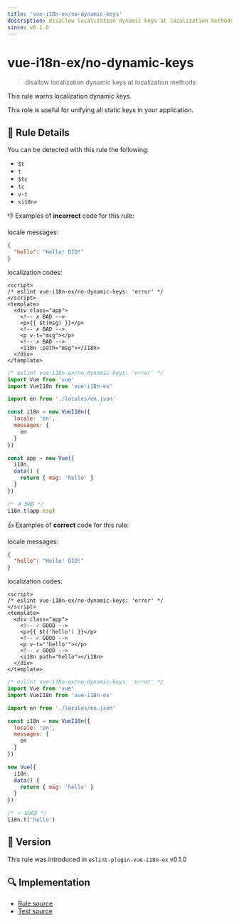 ```yaml
---
title: 'vue-i18n-ex/no-dynamic-keys'
description: disallow localization dynamic keys at localization methods
since: v0.1.0
---
```


# vue-i18n-ex/no-dynamic-keys

> disallow localization dynamic keys at localization methods

This rule warns localization dynamic keys.

This role is useful for unifying all static keys in your application.

## :book: Rule Details

You can be detected with this rule the following:

- `$t`
- `t`
- `$tc`
- `tc`
- `v-t`
- `<i18n>`

:-1: Examples of **incorrect** code for this rule:

locale messages:

```json
{
  "hello": "Hello! DIO!"
}
```

localization codes:

<eslint-code-block>

<!-- eslint-skip -->

```vue
<script>
/* eslint vue-i18n-ex/no-dynamic-keys: 'error' */
</script>
<template>
  <div class="app">
    <!-- ✗ BAD -->
    <p>{{ $t(msg) }}</p>
    <!-- ✗ BAD -->
    <p v-t="msg"></p>
    <!-- ✗ BAD -->
    <i18n :path="msg"></i18n>
  </div>
</template>
```

</eslint-code-block>

<eslint-code-block language='javascript'>

<!-- eslint-skip -->

```js
/* eslint vue-i18n-ex/no-dynamic-keys: 'error' */
import Vue from 'vue'
import VueI18n from 'vue-i18n-ex'

import en from './locales/en.json'

const i18n = new VueI18n({
  locale: 'en',
  messages: {
    en
  }
})

const app = new Vue({
  i18n,
  data() {
    return { msg: 'hello' }
  }
})

/* ✗ BAD */
i18n.t(app.msg)
```

</eslint-code-block>

:+1: Examples of **correct** code for this rule:

locale messages:

```json
{
  "hello": "Hello! DIO!"
}
```

localization codes:

<eslint-code-block>

<!-- eslint-skip -->

```vue
<script>
/* eslint vue-i18n-ex/no-dynamic-keys: 'error' */
</script>
<template>
  <div class="app">
    <!-- ✓ GOOD -->
    <p>{{ $t('hello') }}</p>
    <!-- ✓ GOOD -->
    <p v-t="'hello'"></p>
    <!-- ✓ GOOD -->
    <i18n path="hello"></i18n>
  </div>
</template>
```

</eslint-code-block>

<eslint-code-block language='javascript'>

<!-- eslint-skip -->

```js
/* eslint vue-i18n-ex/no-dynamic-keys: 'error' */
import Vue from 'vue'
import VueI18n from 'vue-i18n-ex'

import en from './locales/en.json'

const i18n = new VueI18n({
  locale: 'en',
  messages: {
    en
  }
})

new Vue({
  i18n,
  data() {
    return { msg: 'hello' }
  }
})

/* ✓ GOOD */
i18n.t('hello')
```

</eslint-code-block>

## :rocket: Version

This rule was introduced in `eslint-plugin-vue-i18n-ex` v0.1.0

## :mag: Implementation

- [Rule source](https://github.com/intlify/eslint-plugin-vue-i18n-ex/blob/master/lib/rules/no-dynamic-keys.ts)
- [Test source](https://github.com/intlify/eslint-plugin-vue-i18n-ex/tree/master/tests/lib/rules/no-dynamic-keys.ts)
